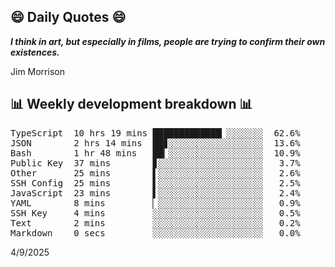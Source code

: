 ## 😄 Daily Quotes 😄

_**I think in art, but especially in films, people are trying to confirm their own existences.**_

Jim Morrison



## 📊 Weekly development breakdown 📊

<pre>TypeScript  10 hrs 19 mins █████████████▏░░░░░░░  62.6%
JSON        2 hrs 14 mins  ██▊░░░░░░░░░░░░░░░░░░  13.6%
Bash        1 hr 48 mins   ██▎░░░░░░░░░░░░░░░░░░  10.9%
Public Key  37 mins        ▊░░░░░░░░░░░░░░░░░░░░   3.7%
Other       25 mins        ▌░░░░░░░░░░░░░░░░░░░░   2.6%
SSH Config  25 mins        ▌░░░░░░░░░░░░░░░░░░░░   2.5%
JavaScript  23 mins        ▌░░░░░░░░░░░░░░░░░░░░   2.4%
YAML        8 mins         ▏░░░░░░░░░░░░░░░░░░░░   0.9%
SSH Key     4 mins         ░░░░░░░░░░░░░░░░░░░░░   0.5%
Text        2 mins         ░░░░░░░░░░░░░░░░░░░░░   0.2%
Markdown    0 secs         ░░░░░░░░░░░░░░░░░░░░░   0.0%</pre>

4/9/2025